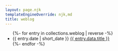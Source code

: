 ```yaml
---
layout: page.njk
templateEngineOverride: njk,md
title: weblog
---
```

<ul class="">
{%- for entry in collections.weblog | reverse -%}
    <li class="">
        <span class="text-center w-3/12 text-gray-600 text-xs inline-block">{{ entry.date | short_date }}</span>
        <span class="align-top w-8/12 inline-block"><a href="{{ entry.url }}" class="text-xl border-b border-gray-500 text-blue-600">{{ entry.data.title }}</a></span>
    </li>
{%- endfor -%}
</ul>
